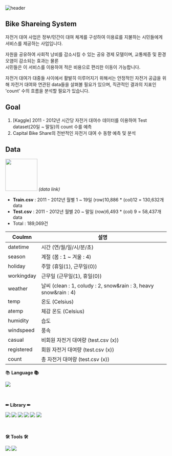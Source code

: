 ![header](https://capsule-render.vercel.app/api?type=waving&color=0:e1eec3,100:f05053&height=200&text=bike&nbsp;Share&nbsp;Demand&nbsp;Prediction&fontSize=55&fontAlignY=35&fontColor=FF4F8B&animation=fadeIn)

## Bike Shareing System
자전거 대여 사업은 정부/민간이 대여 체계를 구성하여 이용료를 지불하는 시민들에게 서비스를 제공하는 사업입니다.

자원을 공유하여 사회적 낭비를 감소시킬 수 있는 공유 경제 모델이며, 교통체증 및 환경오염이 감소되는 효과는 물론<br>
시민들은 이 서비스를 이용하여 적은 비용으로 편리한 이동이 가능합니다.

자전거 대여가 대중들 사이에서 활발히 이루어지기 위해서는 안정적인 자전거 공급을 위해 자전거 대여와 연관된 data들을 살펴볼 필요가 있으며, 직관적인 결과의 지표인 'count' 수의 흐름을 분석할 필요가 있습니다.

## Goal
1. [Kaggle] 2011 - 2012년 시간당 자전거 대여수 데이터를 이용하여 Test dataset(20일 ~ 말일)의 count 수를 예측
2. Capital Bike Share의 전반적인 자전거 대여 수 동향 예측 및 분석

## Data
<a href="https://www.kaggle.com/competitions/bike-sharing-demand/data"><img src="https://img.shields.io/badge/-white?style=flat-square&logo=kaggle&logoColor=20BEFF" width=100 /></a> <i>(data link)</i>
* **Train.csv** : 2011 - 2012년 월별 1 ~ 19일 (row)10,886 * (col)12 = 130,632개 data<br>
* **Test.csv**  : 2011 - 2012년 월별 20 ~ 말일 (row)6,493 * (col) 9 = 58,437개 data<br>
* Total     : 189,069건

|Coulmn|설명|
|------|---|
|datetime|시간 (연/월/일/시/분/초)|
|season|계절 (봄 : 1 ~ 겨울 : 4)|
|holiday|주말 (휴일(1), 근무일(0))|
|workingday|근무일 (근무일(1), 휴일(0))|
|weather|날씨 (clean : 1, coludy : 2, snow&rain : 3, heavy snow&rain : 4)|
|temp|온도 (Celsius)|
|atemp|체감 온도 (Celsius)|
|humidity|습도|
|windspeed|풍속|
|casual|비회원 자전거 대여량 (test.csv (x))|
|registered|회원 자전거 대여량 (test.csv (x))|
|count|총 자전거 대여량 (test.csv (x))|


<div align=left>
📚 <b>Language<b> 📚  <br> </P>
<img src="https://img.shields.io/badge/Python-3776AB?style=flat-square&logo=Python&logoColor=yellow"/><br><br><br>

✏ <b>Library<b> ✏<br></P>
<img src="https://img.shields.io/badge/NumPy-blue?style=flat-square&logo=NumPy&logoColor=013243"/>
<img src="https://img.shields.io/badge/pandas-150458?style=flat-square&logo=pandas&logoColor=white"/>
<img src="https://img.shields.io/badge/scikit-learn-40AEF0?style=flat-square&logo=scikit-learn&logoColor=F7931E"/>
<img src="https://img.shields.io/badge/Matplotlib-004088?style=flat-square&logo=Matplotlib&logoColor=white"/>
<img src="https://img.shields.io/badge/Seaborn-26689A?style=flat-square&logo=Seaborn&logoColor=071D49"/>
<img src="https://img.shields.io/badge/SciPy-8CAAE6?style=flat-square&logo=SciPy&logoColor=071D49"/> <br><br><br>


🛠 <b>Tools<b> 🛠<br></P>
<img src="https://img.shields.io/badge/Anaconda-44A833?style=flat-square&logo=Anaconda&logoColor=green"/>
<img src="https://img.shields.io/badge/Jupyter Notebook-F37626?style=flat-square&logo=Jupyter&logoColor=white"/></div>
